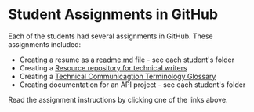# Student Assignments in GitHub
Each of the students had several assignments in GitHub. These assignments included:

* Creating a resume as a [readme.md](cv-readme.md) file - see each student's folder
* Creating a [Resource repository for technical writers](https://github.com/Laura-Novich-OBW/resource-list/blob/main/README.md)
* Creating a [Technical Communicagtion Terminology Glossary](https://github.com/Laura-Novich-OBW/glossary/blob/main/README.md)
* Creating documentation for an API project - see each student's folder

Read the assignment instructions by clicking one of the links above. 
